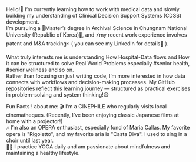## 
Hello!👋 I’m currently learning how to work with medical data and slowly building my understanding of Clinical Decision Support Systems (CDSS) development.  
I’m pursuing a 🌱Master’s degree in Archival Science in Chungnam National University (Republic of Korea)🌱, and ⚡my recent work experience involves patent and M&A tracking⚡ ( you can see my LinkedIn for details🔭 ).

What truly interests me is understanding How Hospital-Data flows and How it can be structured to solve Real World Problems especially #senior health, #senior wellness and so on.  
Rather than focusing on just writing code, I’m more interested in how data connects with workflows and decision-making processes. 
My GitHub repositories reflect this learning journey — structured as practical exercises in problem-solving and system thinking!😄

Fun Facts ! about me:
🎬 I’m a CINEPHILE who regularly visits local cinematheques. (Recently, I’ve been enjoying classic Japanese films at home with a projector!)  
🎶 I’m also an OPERA enthusiast, especially fond of Maria Callas. My favorite opera is "Rigoletto", and my favorite aria is "Casta Diva". I used to sing in a choir until last year.  
🧘‍♀️ I practice YOGA daily and am passionate about mindfulness and maintaining a healthy lifestyle.
